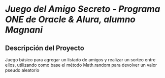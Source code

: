 <h1> <em>Juego del Amigo Secreto - Programa ONE de Oracle & Alura, alumno Magnani </em> </h1>

<h2>Descripción del Proyecto</h2>

<p>Juego básico para agregar un listado de amigos y realizar un sorteo entre ellos, utilizando como base el método Math.random para devolver un valor pseudo aleatorio</p>